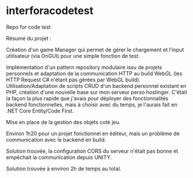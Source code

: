 # interforacodetest
 Repo for code test 

 
Résumé du projet :

Création d'un game Manager qui permet de gérer le chargement et l'input utilisateur (via OnGUI) pour une simple fonction de test.

Implémentation d'un pattern repository modulaire issu de projets personnels et adaptation de la communication HTTP au build WebGL (les HTTP Request C# n'étant pas gérées par WebGL build).
Utilisation/Adaptation de scripts CRUD d'un backend personnel existant en PHP, création d'une nouvelle base sur mon serveur perso hostinger. C'était la façon la plus rapide que j'avais pour déployer 
des fonctionnalités backend fonctionnelles, mais à choisir avec du temps, je l'aurais fait en .NET Core Entity/Code First.

Mise en place de la gestion des objets coté jeu.

Environ 1h20 pour un projet fonctionnel en éditeur, mais un problème de communication avec le backend en build.

Solution trouvée, la configuration CORS du serveur n'était pas bonne et empêchait la communication depuis UNITY.

Solution trouvée à environ 2h de temps au total.


